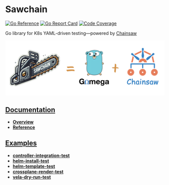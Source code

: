 # Sawchain

[![Go Reference](https://pkg.go.dev/badge/github.com/guidewire-oss/sawchain.svg)](https://pkg.go.dev/github.com/guidewire-oss/sawchain)
[![Go Report Card](https://goreportcard.com/badge/github.com/guidewire-oss/sawchain)](https://goreportcard.com/report/github.com/guidewire-oss/sawchain)
[![Code Coverage](https://codecov.io/gh/guidewire-oss/sawchain/branch/main/graph/badge.svg)](https://codecov.io/gh/guidewire-oss/sawchain)

Go library for K8s YAML-driven testing—powered by [Chainsaw](https://github.com/kyverno/chainsaw)

![Sawchain](./assets/banner.png)

## [Documentation](./docs/)

* **[Overview](./docs/OVERVIEW.md)**
* **[Reference](./docs/REFERENCE.md)**

## [Examples](./examples/)

* **[controller-integration-test](./examples/controller-integration-test/)**
* **[helm-install-test](./examples/helm-install-test/)**
* **[helm-template-test](./examples/helm-template-test/)**
* **[crossplane-render-test](./examples/crossplane-render-test/)**
* **[vela-dry-run-test](./examples/vela-dry-run-test/)**

